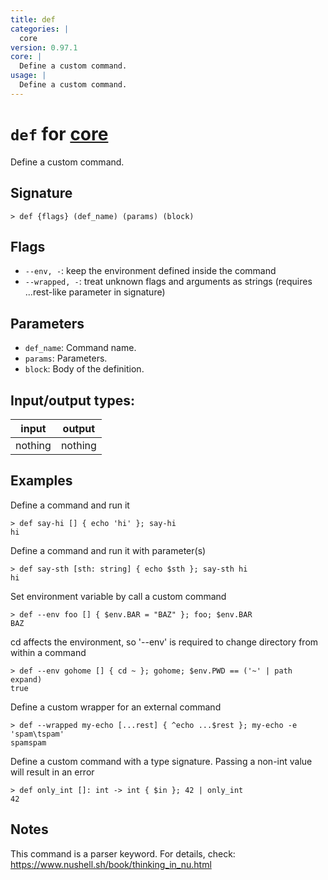 ```yaml
---
title: def
categories: |
  core
version: 0.97.1
core: |
  Define a custom command.
usage: |
  Define a custom command.
---
```

<!-- This file is automatically generated. Please edit the command in https://github.com/nushell/nushell instead. -->

# `def` for [core](/commands/categories/core.md)

<div class='command-title'>Define a custom command.</div>

## Signature

```> def {flags} (def_name) (params) (block)```

## Flags

 -  `--env, -`: keep the environment defined inside the command
 -  `--wrapped, -`: treat unknown flags and arguments as strings (requires ...rest-like parameter in signature)

## Parameters

 -  `def_name`: Command name.
 -  `params`: Parameters.
 -  `block`: Body of the definition.


## Input/output types:

| input   | output  |
| ------- | ------- |
| nothing | nothing |

## Examples

Define a command and run it
```nu
> def say-hi [] { echo 'hi' }; say-hi
hi
```

Define a command and run it with parameter(s)
```nu
> def say-sth [sth: string] { echo $sth }; say-sth hi
hi
```

Set environment variable by call a custom command
```nu
> def --env foo [] { $env.BAR = "BAZ" }; foo; $env.BAR
BAZ
```

cd affects the environment, so '--env' is required to change directory from within a command
```nu
> def --env gohome [] { cd ~ }; gohome; $env.PWD == ('~' | path expand)
true
```

Define a custom wrapper for an external command
```nu
> def --wrapped my-echo [...rest] { ^echo ...$rest }; my-echo -e 'spam\tspam'
spamspam
```

Define a custom command with a type signature. Passing a non-int value will result in an error
```nu
> def only_int []: int -> int { $in }; 42 | only_int
42
```

## Notes
This command is a parser keyword. For details, check:
  https://www.nushell.sh/book/thinking_in_nu.html